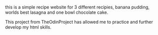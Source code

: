 this is a simple recipe website for 3 different recipies, banana pudding, worlds best lasagna and one bowl chocolate cake.

This project from TheOdinProject has allowed me to practice and further develop my html skills.